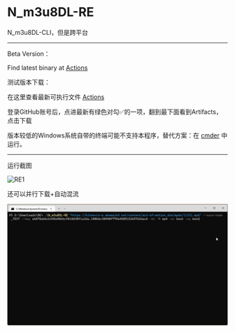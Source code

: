# N_m3u8DL-RE
N_m3u8DL-CLI，但是跨平台

---
Beta Version：

Find latest binary at [Actions](https://github.com/nilaoda/N_m3u8DL-RE/actions)

测试版本下载：

在这里查看最新可执行文件 [Actions](https://github.com/nilaoda/N_m3u8DL-RE/actions)

登录GitHub账号后，点进最新有绿色对勾✅的一项，翻到最下面看到Artifacts，点击下载

版本较低的Windows系统自带的终端可能不支持本程序，替代方案：在 [cmder](https://github.com/cmderdev/cmder) 中运行。

---

运行截图

![RE1](img/RE.gif)

还可以并行下载+自动混流


![RE2](img/RE2.gif)